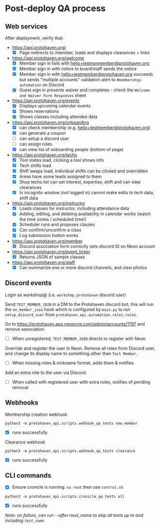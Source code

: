 # Post-deploy QA process

## Web services

After deployment, verify that:

* https://api.protohaven.org/
  * [x] Page redirects to /member, loads and displays clearances + links
* https://api.protohaven.org/welcome
  * [x] Member sign in fails with hello+testnonmember@protohaven.org
  * [x] Member sign in with notice to board/staff sends the notice
  * [x] Member sign in with hello+testmember@protohaven.org succeeds but sends "multiple accounts" validation alert to `#membership-automation` on Discord
  * [x] Guest sign in presents waiver and completes - check the `Welcome and Waiver Form Responses` sheet
* https://api.protohaven.org/events
  * [x] Displays upcoming calendar events
  * [x] Shows reservations
  * [x] Shows classes including attendee data
* https://api.protohaven.org/onboarding
  * [x] can check membership (e.g. hello+testmember@protohaven.org)
  * [x] can generate a coupon
  * [ ] can setup a discord user
  * [ ] can assign roles
  * [x] can view list of onboarding people (bottom of page)
* https://api.protohaven.org/techs
  * [x] Tool states load, clicking a tool shows info
  * [x] Tech shifts load
  * [x] Shift swaps load, individual shifts can be clicked and overridden
  * [x] Areas have some leads assigned to them
  * [x] Shop techs list can set interest, expertise, shift and can view clearances
  * [x] In incognito window (not logged in) cannot make edits to tech data, shift data
* https://api.protohaven.org/instructor
  * [x] Loads classes for instructor, including attendance data
  * [x] Adding, editing, and deleting availability in calendar works (watch the time zones / scheduled time!)
  * [x] Scheduler runs and proposes classes
  * [x] Can confirm/unconfirm a class
  * [x] Log submission button works
* https://api.protohaven.org/member
  * [x] Discord association form correctly sets discord ID on Neon account
* https://api.protohaven.org/event_ticker
  * [x] Returns JSON of sample classes
* https://api.protohaven.org/staff
  * [x] Can summarize one or more discord channels, and view photos

## Discord events

Login as workshop@ (i.e. `workshop_protohaven` discord user)

Send `TEST_MEMBER_JOIN` in a DM to the Protohaven discord bot; this will
run the `on_member_join` hook which is configured by `main.py` to run
`setup_discord_user` from `protohaven_api.automation.roles.roles`.

Go to https://protohaven.app.neoncrm.com/admin/accounts/1797 and remove association.

* [ ] When unregistered, `TEST_MEMBER_JOIN` directs to register with Neon

Override and register the user in Neon. Remove all roles from Discord user, and change its display name to something other than `Test Member`.

* [ ] When missing roles & nickname format, adds them & notifies

Add an extra role to the user via Discord.

* [ ] When called with registered user with extra roles, notifies of pending removal

## Webhooks

Membership creation webhook

```shell
python3 -m protohaven_api.scripts.webhook_qa_tests new_member
```
* [x] runs successfully

Clearance webhook

```shell
python3 -m protohaven_api.scripts.webhook_qa_tests clearance
```
* [x] runs successfully

## CLI commands

* [x] Ensure cronicle is running: `su root` then use `control.sh`

```shell
python3 -m protohaven_api.scripts.cronicle_qa_tests all
```
* [x] runs successfully

*Note: on failure, can run --after=test_name to skip all tests up to and including `test_name`*
